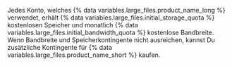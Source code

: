 Jedes Konto, welches {% data variables.large_files.product_name_long %} verwendet, erhält {% data variables.large_files.initial_storage_quota %} kostenlosen Speicher und monatlich {% data variables.large_files.initial_bandwidth_quota %} kostenlose Bandbreite. Wenn Bandbreite und Speicherkontingente nicht ausreichen, kannst Du zusätzliche Kontingente für {% data variables.large_files.product_name_short %} kaufen.
